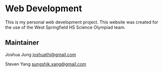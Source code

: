 # Web Development
This is my personal web development project. 
This website was created for the use of the West Springfield HS Science Olympiad team. 

## Maintainer
Joshua Jung 
joshuathj@gmail.com

Steven Yang
sungshik.yang@gmail.com
